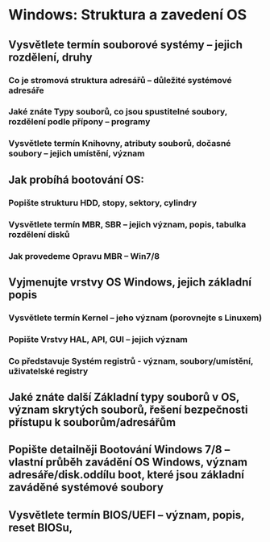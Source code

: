 # Windows: Struktura a zavedení OS

## Vysvětlete termín souborové systémy – jejich rozdělení, druhy

### Co je stromová struktura adresářů – důležité systémové adresáře

### Jaké znáte Typy souborů, co jsou spustitelné soubory, rozdělení podle přípony – programy

### Vysvětlete termín Knihovny, atributy souborů, dočasné soubory – jejich umístění, význam

## Jak probíhá bootování OS: 

### Popište strukturu HDD, stopy, sektory, cylindry

### Vysvětlete termín MBR, SBR – jejich význam, popis, tabulka rozdělení disků

### Jak provedeme Opravu MBR – Win7/8

## Vyjmenujte vrstvy OS Windows, jejich základní popis  

### Vysvětlete termín Kernel – jeho význam (porovnejte s Linuxem)

### Popište Vrstvy HAL, API, GUI – jejich význam

### Co představuje Systém registrů  - význam, soubory/umístění, uživatelské registry 

## Jaké znáte další Základní typy souborů v OS, význam skrytých souborů, řešení bezpečnosti přístupu k souborům/adresářům 

## Popište detailněji Bootování Windows 7/8 – vlastní průběh zavádění OS Windows, význam adresáře/disk.oddílu boot, které jsou základní zaváděné systémové soubory

## Vysvětlete termín BIOS/UEFI – význam, popis, reset BIOSu,
